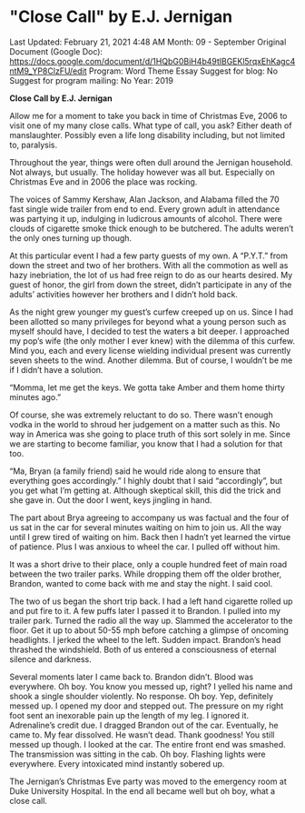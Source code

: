 # "Close Call" by E.J. Jernigan

Last Updated: February 21, 2021 4:48 AM
Month: 09 - September
Original Document (Google Doc): https://docs.google.com/document/d/1HQbG0BiH4b49tlBGEKl5rqxEhKagc4ntM9_YP8ClzFU/edit
Program: Word Theme Essay
Suggest for blog: No
Suggest for program mailing: No
Year: 2019

**Close Call by E.J. Jernigan**

Allow me for a moment to take you back in time of Christmas Eve, 2006 to visit one of my many close calls. What type of call, you ask? Either death of manslaughter. Possibly even a life long disability including, but not limited to, paralysis.

Throughout the year, things were often dull around the Jernigan household. Not always, but usually. The holiday however was all but. Especially on Christmas Eve and in 2006 the place was rocking.

The voices of Sammy Kershaw, Alan Jackson, and Alabama filled the 70 fast single wide trailer from end to end. Every grown adult in attendance was partying it up, indulging in ludicrous amounts of alcohol. There were clouds of cigarette smoke thick enough to be butchered. The adults weren’t the only ones turning up though.

At this particular event I had a few party guests of my own. A “P.Y.T.” from down the street and two of her brothers. With all the commotion as well as hazy inebriation, the lot of us had free reign to do as our hearts desired. My guest of honor, the girl from down the street, didn’t participate in any of the adults’ activities however her brothers and I didn’t hold back.

As the night grew younger my guest’s curfew creeped up on us. Since I had been allotted so many privileges for beyond what a young person such as myself should have, I decided to test the waters a bit deeper. I approached my pop’s wife (the only mother I ever knew) with the dilemma of this curfew. Mind you, each and every license wielding individual present was currently seven sheets to the wind. Another dilemma. But of course, I wouldn’t be me if I didn’t have a solution.

“Momma, let me get the keys. We gotta take Amber and them home thirty minutes ago.”

Of course, she was extremely reluctant to do so. There wasn’t enough vodka in the world to shroud her judgement on a matter such as this. No way in America was she going to place truth of this sort solely in me. Since we are starting to become familiar, you know that I had a solution for that too.

“Ma, Bryan (a family friend) said he would ride along to ensure that everything goes accordingly.” I highly doubt that I said “accordingly”, but you get what I’m getting at. Although skeptical skill, this did the trick and she gave in. Out the door I went, keys jingling in hand.

The part about Brya agreeing to accompany us was factual and the four of us sat in the car for several minutes waiting on him to join us. All the way until I grew tired of waiting on him. Back then I hadn’t yet learned the virtue of patience. Plus I was anxious to wheel the car. I pulled off without him.

It was a short drive to their place, only a couple hundred feet of main road between the two trailer parks. While dropping them off the older brother, Brandon, wanted to come back with me and stay the night. I said cool.

The two of us began the short trip back. I had a left hand cigarette rolled up and put fire to it. A few puffs later I passed it to Brandon. I pulled into my trailer park. Turned the radio all the way up. Slammed the accelerator to the floor. Get it up to about 50-55 mph before catching a glimpse of oncoming headlights. I jerked the wheel to the left. Sudden impact. Brandon’s head thrashed the windshield. Both of us entered a consciousness of eternal silence and darkness.

Several moments later I came back to. Brandon didn’t. Blood was everywhere. Oh boy. You know you messed up, right? I yelled his name and shook a single shoulder violently. No response. Oh boy. Yep, definitely messed up. I opened my door and stepped out. The pressure on my right foot sent an inexorable pain up the length of my leg. I ignored it. Adrenaline’s credit due. I dragged Brandon out of the car. Eventually, he came to. My fear dissolved. He wasn’t dead. Thank goodness! You still messed up though. I looked at the car. The entire front end was smashed. The transmission was sitting in the cab. Oh boy. Flashing lights were everywhere. Every intoxicated mind instantly sobered up.

The Jernigan’s Christmas Eve party was moved to the emergency room at Duke University Hospital. In the end all became well but oh boy, what a close call.